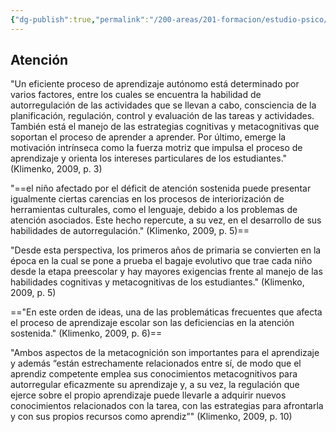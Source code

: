 ```yaml
---
{"dg-publish":true,"permalink":"/200-areas/201-formacion/estudio-psico/la-ensenanza-de-las-estrategias-cognitivas-y-metacognitivas-como-una-via-de-apoyo-para-el-aprendizaje-autonomo-en-los-ninos-con-deficit-de-atencion-sostenida/","dgPassFrontmatter":true}
---
```


## Atención
"Un eficiente proceso de aprendizaje autónomo está determinado por varios factores, entre los cuales se encuentra la habilidad de autorregulación de las actividades que se llevan a cabo, consciencia de la planificación, regulación, control y evaluación de las tareas y actividades. También está el manejo de las estrategias cognitivas y metacognitivas que soportan el proceso de aprender a aprender. Por último, emerge la motivación intrínseca como la fuerza motriz que impulsa el proceso de aprendizaje y orienta los intereses particulares de los estudiantes." (Klimenko, 2009, p. 3)

"==el niño afectado por el déficit de atención sostenida puede presentar igualmente ciertas carencias en los procesos de interiorización de herramientas culturales, como el lenguaje, debido a los problemas de atención asociados. Este hecho repercute, a su vez, en el desarrollo de sus habilidades de autorregulación." (Klimenko, 2009, p. 5)==

"Desde esta perspectiva, los primeros años de primaria se convierten en la época en la cual se pone a prueba el bagaje evolutivo que trae cada niño desde la etapa preescolar y hay mayores exigencias frente al manejo de las habilidades cognitivas y metacognitivas de los estudiantes." (Klimenko, 2009, p. 5)

=="En este orden de ideas, una de las problemáticas frecuentes que afecta el proceso de aprendizaje escolar son las deficiencias en la atención sostenida." (Klimenko, 2009, p. 6)==

"Ambos aspectos de la metacognición son importantes para el aprendizaje y además “están estrechamente relacionados entre sí, de modo que el aprendiz competente emplea sus conocimientos metacognitivos para autorregular eficazmente su aprendizaje y, a su vez, la regulación que ejerce sobre el propio aprendizaje puede llevarle a adquirir nuevos conocimientos relacionados con la tarea, con las estrategias para afrontarla y con sus propios recursos como aprendiz”" (Klimenko, 2009, p. 10)